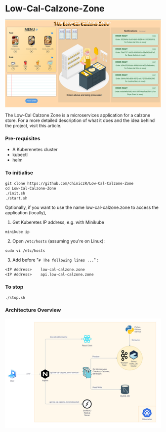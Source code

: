 # Low-Cal-Calzone-Zone

[Demo]: ./LCCZ-Screenshot.png "Demonstration of app"

![Demo]

The Low-Cal Calzone Zone is a microservices application for a calzone store. For a more detailed description of what it does and the idea behind the project, visit this article.

### Pre-requisites
- A Kuberenetes cluster
- kubectl
- helm

### To initialise
```
git clone https://github.com/chiniczR/Low-Cal-Calzone-Zone
cd Low-Cal-Calzone-Zone
./init.sh
./start.sh
```
Optionally, if you want to use the name low-cal-calzone.zone to access the application (locally), 
1. Get Kuberetes IP address, e.g. with Minikube
```
minikube ip
```
2. Open `/etc/hosts` (assuming you're on Linux):
```
sudo vi /etc/hosts
```
3. Add before  "`# The following lines ...`" :
```
<IP Address>    low-cal-calzone.zone
<IP Address>    api.low-cal-calzone.zone
```

### To stop
```
./stop.sh
```

[Architecture]: ./LowCalCalzoneZone.jpg "Overview of Architecture"

### Architecture Overview
![Architecture]